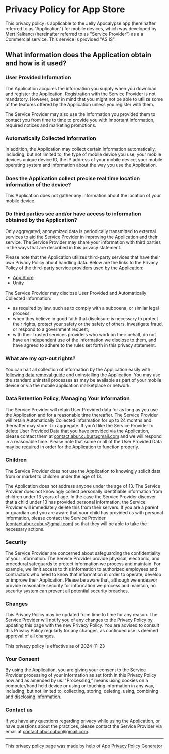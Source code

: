 # **Privacy Policy for App Store**

This privacy policy is applicable to the Jelly Apocalypse app (hereinafter referred to as "Application") for mobile devices, which was developed by Mert Kalkancı (hereinafter referred to as "Service Provider") as a a Commercial service. This service is provided "AS IS".

## **What information does the Application obtain and how is it used?**  
### **User Provided Information**

The Application acquires the information you supply when you download and register the Application. Registration with the Service Provider is not mandatory. However, bear in mind that you might not be able to utilize some of the features offered by the Application unless you register with them.

The Service Provider may also use the information you provided them to contact you from time to time to provide you with important information, required notices and marketing promotions.

### **Automatically Collected Information**

In addition, the Application may collect certain information automatically, including, but not limited to, the type of mobile device you use, your mobile devices unique device ID, the IP address of your mobile device, your mobile operating system and information about the way you use the Application.

### **Does the Application collect precise real time location information of the device?**

This Application does not gather any information about the location of your mobile device.

### **Do third parties see and/or have access to information obtained by the Application?**

Only aggregated, anonymized data is periodically transmitted to external services to aid the Service Provider in improving the Application and their service. The Service Provider may share your information with third parties in the ways that are described in this privacy statement.

Please note that the Application utilizes third-party services that have their own Privacy Policy about handling data. Below are the links to the Privacy Policy of the third-party service providers used by the Application:

*   [App Store](https://www.apple.com/legal/privacy/data/en/app-store/)
*   [Unity](https://unity3d.com/legal/privacy-policy)

The Service Provider may disclose User Provided and Automatically Collected Information:

*   as required by law, such as to comply with a subpoena, or similar legal process;
*   when they believe in good faith that disclosure is necessary to protect their rights, protect your safety or the safety of others, investigate fraud, or respond to a government request;
*   with their trusted services providers who work on their behalf, do not have an independent use of the information we disclose to them, and have agreed to adhere to the rules set forth in this privacy statement.

### **What are my opt-out rights?**

You can halt all collection of information by the Application easily with [following data removal guide](https://github.com/abur-cubur-games/policies/blob/main/data-removal-guide.md) and uninstalling the Application. You may use the standard uninstall processes as may be available as part of your mobile device or via the mobile application marketplace or network.

### **Data Retention Policy, Managing Your Information**

The Service Provider will retain User Provided data for as long as you use the Application and for a reasonable time thereafter. The Service Provider will retain Automatically Collected information for up to 24 months and thereafter may store it in aggregate. If you'd like the Service Provider to delete User Provided Data that you have provided via the Application, please contact them at contact.abur.cubur@gmail.com and we will respond in a reasonable time. Please note that some or all of the User Provided Data may be required in order for the Application to function properly.

### **Children**

The Service Provider does not use the Application to knowingly solicit data from or market to children under the age of 13.

The Application does not address anyone under the age of 13. The Service Provider does not knowingly collect personally identifiable information from children under 13 years of age. In the case the Service Provider discover that a child under 13 has provided personal information, the Service Provider will immediately delete this from their servers. If you are a parent or guardian and you are aware that your child has provided us with personal information, please contact the Service Provider (contact.abur.cubur@gmail.com) so that they will be able to take the necessary actions.

### **Security**

The Service Provider are concerned about safeguarding the confidentiality of your information. The Service Provider provide physical, electronic, and procedural safeguards to protect information we process and maintain. For example, we limit access to this information to authorized employees and contractors who need to know that information in order to operate, develop or improve their Application. Please be aware that, although we endeavor provide reasonable security for information we process and maintain, no security system can prevent all potential security breaches.

### **Changes**

This Privacy Policy may be updated from time to time for any reason. The Service Provider will notify you of any changes to the Privacy Policy by updating this page with the new Privacy Policy. You are advised to consult this Privacy Policy regularly for any changes, as continued use is deemed approval of all changes.

This privacy policy is effective as of 2024-11-23

### **Your Consent**

By using the Application, you are giving your consent to the Service Provider processing of your information as set forth in this Privacy Policy now and as amended by us. "Processing,” means using cookies on a computer/hand held device or using or touching information in any way, including, but not limited to, collecting, storing, deleting, using, combining and disclosing information.

### **Contact us**

If you have any questions regarding privacy while using the Application, or have questions about the practices, please contact the Service Provider via email at contact.abur.cubur@gmail.com.

* * *

This privacy policy page was made by help of [App Privacy Policy Generator](https://app-privacy-policy-generator.nisrulz.com/)
